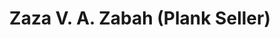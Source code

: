 ---
title: "Zaza V. A. Zabah (Plank Seller)"
url: /zwedru/zaza-v-a-zabah-plank-seller/
shop: trade
---